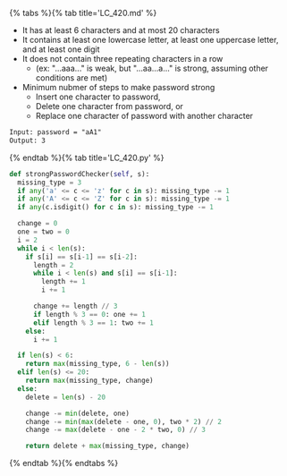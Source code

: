 {% tabs %}{% tab title='LC_420.md' %}

* It has at least 6 characters and at most 20 characters
* It contains at least one lowercase letter, at least one uppercase letter, and at least one digit
* It does not contain three repeating characters in a row
  * (ex: "...aaa..." is weak, but "...aa...a..." is strong, assuming other conditions are met)
* Minimum nubmer of steps to make password strong
  * Insert one character to password,
  * Delete one character from password, or
  * Replace one character of password with another character

```txt
Input: password = "aA1"
Output: 3
```

{% endtab %}{% tab title='LC_420.py' %}

```py
def strongPasswordChecker(self, s):
  missing_type = 3
  if any('a' <= c <= 'z' for c in s): missing_type -= 1
  if any('A' <= c <= 'Z' for c in s): missing_type -= 1
  if any(c.isdigit() for c in s): missing_type -= 1

  change = 0
  one = two = 0
  i = 2
  while i < len(s):
    if s[i] == s[i-1] == s[i-2]:
      length = 2
      while i < len(s) and s[i] == s[i-1]:
        length += 1
        i += 1

      change += length // 3
      if length % 3 == 0: one += 1
      elif length % 3 == 1: two += 1
    else:
      i += 1

  if len(s) < 6:
    return max(missing_type, 6 - len(s))
  elif len(s) <= 20:
    return max(missing_type, change)
  else:
    delete = len(s) - 20

    change -= min(delete, one)
    change -= min(max(delete - one, 0), two * 2) // 2
    change -= max(delete - one - 2 * two, 0) // 3

    return delete + max(missing_type, change)
```

{% endtab %}{% endtabs %}
